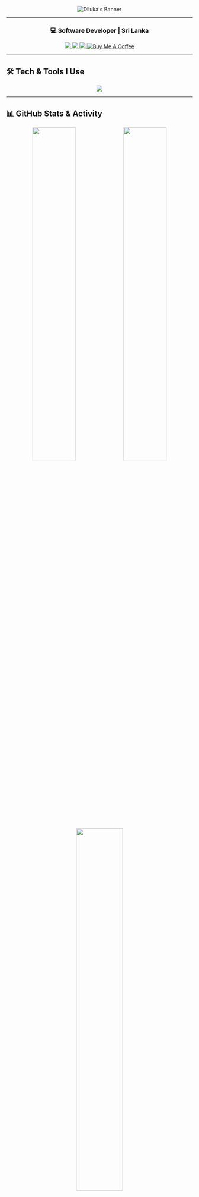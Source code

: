 <!-- 🎉 Unique Banner -->
<p align="center">
  <img src="https://capsule-render.vercel.app/api?type=waving&color=0e75b6&height=250&section=header&text=Hi%20👋%2C%20I'm%20Diluka%20Athukorala&fontSize=40&animation=fadeIn&fontAlignY=38&desc=Full-Stack%20Developer%20" alt="Diluka's Banner" />
</p>

---

<!-- 👤 Quick Intro -->
<h3 align="center">💻 Software Developer | Sri Lanka</h3>

<p align="center">
  <a href="mailto:dilukaathukorala@gmail.com">
    <img src="https://img.shields.io/badge/Email-D14836?style=for-the-badge&logo=gmail&logoColor=white" />
  </a>
  <a href="https://www.linkedin.com/in/diluka-athukorala-703247214/">
    <img src="https://img.shields.io/badge/LinkedIn-0A66C2?style=for-the-badge&logo=linkedin&logoColor=white" />
  </a>
  <a href="https://www.instagram.com/dilu_athukorala/">
    <img src="https://img.shields.io/badge/Instagram-E4405F?style=for-the-badge&logo=instagram&logoColor=white" />
  </a>
  <a href="https://coff.ee/dilukaathukorala" target="_blank">
    <img src="https://img.shields.io/badge/Buy%20Me%20a%20Coffee-FFDD00?style=for-the-badge&logo=buymeacoffee&logoColor=black" alt="Buy Me A Coffee" />
  </a>
</p>

---

<!-- 🛠️ Tech Stack -->
## 🛠️ Tech & Tools I Use

<p align="center">
  <img src="https://skillicons.dev/icons?i=js,ts,react,nodejs,express,mongodb,html,css,java,python,php,mysql,git,linux,figma,postman,vscode" />
</p>

---

<!-- 📊 GitHub Stats -->
## 📊 GitHub Stats & Activity

<p align="center">
  <img src="https://github-readme-stats.vercel.app/api?username=dilukaathukorala&show_icons=true&theme=react&hide_border=true" width="48%" />
  <img src="https://streak-stats.demolab.com/?user=dilukaathukorala&theme=react&hide_border=true&v=1" width="48%" />
</p>

<p align="center">
  <img src="https://github-readme-stats.vercel.app/api/top-langs/?username=dilukaathukorala&layout=compact&theme=react&hide_border=true" width="50%" />
</p>

---

## 🌆 3D Contribution Graph

<p align="center">
  <a href="https://github-contribution-3d.vercel.app/">
    <img src="https://github-contribution-3d.vercel.app/preview.gif" alt="3D Contribution Graph Preview" width="700px" />
  </a>
  <br />
  <a href="https://github-contribution-3d.vercel.app/">
    🔗 Click here to view my live 3D GitHub Contribution City
  </a>
</p>
